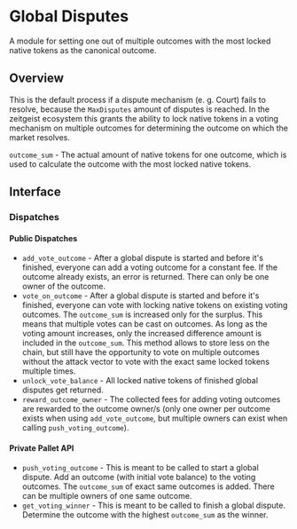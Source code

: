 # Global Disputes

A module for setting one out of multiple outcomes with the most locked native tokens as the canonical outcome.

## Overview

This is the default process if a dispute mechanism (e. g. Court) fails to resolve, because the `MaxDisputes` amount of disputes is reached. In the zeitgeist ecosystem this grants the ability to lock native tokens in a voting mechanism on multiple outcomes for determining the outcome on which the market resolves.

`outcome_sum` - The actual amount of native tokens for one outcome, which is used to calculate the outcome with the most locked native tokens.

## Interface

### Dispatches

#### Public Dispatches

- `add_vote_outcome` - After a global dispute is started and before it's finished, everyone can add a voting outcome for a constant fee. If the outcome already exists, an error is returned. There can only be one owner of the outcome.
- `vote_on_outcome` - After a global dispute is started and before it's finished, everyone can vote with locking native tokens on existing voting outcomes. The `outcome_sum` is increased only for the surplus. This means that multiple votes can be cast on outcomes. As long as the voting amount increases, only the increased difference amount is included in the `outcome_sum`. This method allows to store less on the chain, but still have the opportunity to vote on multiple outcomes without the attack vector to vote with the exact same locked tokens multiple times.
- `unlock_vote_balance` - All locked native tokens of finished global disputes get returned.
- `reward_outcome_owner` - The collected fees for adding voting outcomes are rewarded to the outcome owner/s (only one owner per outcome exists when using `add_vote_outcome`, but multiple owners can exist when calling `push_voting_outcome`).

#### Private Pallet API

- `push_voting_outcome` - This is meant to be called to start a global dispute. Add an outcome (with initial vote balance) to the voting outcomes. The `outcome_sum` of exact same outcomes is added. There can be multiple owners of one same outcome.
- `get_voting_winner` - This is meant to be called to finish a global dispute. Determine the outcome with the highest `outcome_sum` as the winner.
